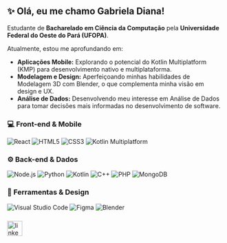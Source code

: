 ## ✨ Olá, eu me chamo Gabriela Diana!

Estudante de **Bacharelado em Ciência da Computação** pela **Universidade Federal do Oeste do Pará (UFOPA)**.

Atualmente, estou me aprofundando em:
* **Aplicações Mobile:** Explorando o potencial do Kotlin Multiplatform (KMP) para desenvolvimento nativo e multiplataforma.
* **Modelagem e Design:** Aperfeiçoando minhas habilidades de Modelagem 3D com Blender, o que complementa minha visão em design e UX.
* **Análise de Dados:** Desenvolvendo meu interesse em Análise de Dados para tomar decisões mais informadas no desenvolvimento de software.

### 💻 Front-end & Mobile
![React](https://img.shields.io/badge/React-20232A?style=for-the-badge&logo=react&logoColor=61DAFB) ![HTML5](https://img.shields.io/badge/HTML5-E34F26?style=for-the-badge&logo=html5&logoColor=white) ![CSS3](https://img.shields.io/badge/CSS3-1572B6?style=for-the-badge&logo=css3&logoColor=white) ![Kotlin Multiplatform](https://img.shields.io/badge/Kotlin_Multiplatform-0095D5?style=for-the-badge&logo=kotlin&logoColor=white)

### ⚙️ Back-end & Dados
![Node.js](https://img.shields.io/badge/Node.js-339933?style=for-the-badge&logo=node.js&logoColor=white) ![Python](https://img.shields.io/badge/Python-3776AB?style=for-the-badge&logo=python&logoColor=white) ![Kotlin](https://img.shields.io/badge/Kotlin-0095D5?style=for-the-badge&logo=kotlin&logoColor=white) ![C++](https://img.shields.io/badge/C++-00599C?style=for-the-badge&logo=cplusplus&logoColor=white) ![PHP](https://img.shields.io/badge/PHP-777BB4?style=for-the-badge&logo=php&logoColor=white) ![MongoDB](https://img.shields.io/badge/MongoDB-47A248?style=for-the-badge&logo=mongodb&logoColor=white)

### 🧰 Ferramentas & Design
![Visual Studio Code](https://img.shields.io/badge/VS_Code-007ACC?style=for-the-badge&logo=visual-studio-code&logoColor=white) ![Figma](https://img.shields.io/badge/Figma-F24E1E?style=for-the-badge&logo=figma&logoColor=white) ![Blender](https://img.shields.io/badge/Blender-F5792A?style=for-the-badge&logo=blender&logoColor=white)

###

<div align="left">
  <a href="https://www.linkedin.com/in/gabriela-diana-sena-sousa/" target="_blank">
    <img src="https://img.shields.io/static/v1?message=LinkedIn&logo=linkedin&label=&color=0077B5&logoColor=white&labelColor=&style=for-the-badge" height="35" alt="linkedin logo"  />
  </a>
</div>

<br>
</div>
